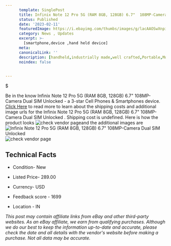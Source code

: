 ```yaml
---
      template: SinglePost
      title: Infinix Note 12 Pro 5G (RAM 8GB, 128GB) 6.7"  108MP-Camera Dual SIM Unlocked 
      status: Published
      date: '2023-02-11'
      featuredImage: https://i.ebayimg.com/thumbs/images/g/lacAAOSwXnpizAj4/s-l225.jpg
      category: News , Updates
      excerpt: >-
        [smartphone,device ,hand held device]
      meta:
      canonicalLink: ''
      description: [handheld,industrially made,well crafted,Portable,Mobile,Compact,Convenient,Lightweight,Maneuverable,Man-portable,Miniature,Carriable,Hand-held,Light,Holdable,Transportable,Mobile device,Pocket-sized,On-the-go,Wireless,Cordless,Compact size,Convenient size, smartphone,device ,hand held device]
      noindex: false
      
        
---
```

$

Be in the know Infinix Note 12 Pro 5G (RAM 8GB, 128GB) 6.7"  108MP-Camera Dual SIM Unlocked  - a 3-star Cell Phones & Smartphones device. [Click Here](https://www.ebay.com/itm/175348021171?hash=item28d38e77b3%3Ag%3AlacAAOSwXnpizAj4&mkevt=1&mkcid=1&mkrid=711-53200-19255-0&campid=%253CePNCampaignId%253E&customid=%253CreferenceId%253E&toolid=10049) to read more to learn about the shipping costs and additional image urls for the Infinix Note 12 Pro 5G (RAM 8GB, 128GB) 6.7"  108MP-Camera Dual SIM Unlocked . Shipping cost is undefined. Here is how the product looks ![check vendor page](https://i.ebayimg.com/thumbs/images/g/lacAAOSwXnpizAj4/s-l225.jpg)and the additional images are![Infinix Note 12 Pro 5G (RAM 8GB, 128GB) 6.7"  108MP-Camera Dual SIM Unlocked ](https://i.ebayimg.com/images/g/lacAAOSwXnpizAj4/s-l960.jpg)![check vendor page](https://origin-galleryplus.ebayimg.com/ws/web/175348021171_2_0_1/225x225.jpg,https://origin-galleryplus.ebayimg.com/ws/web/175348021171_3_0_1/225x225.jpg,https://origin-galleryplus.ebayimg.com/ws/web/175348021171_4_0_1/225x225.jpg,https://origin-galleryplus.ebayimg.com/ws/web/175348021171_5_0_1/225x225.jpg,https://origin-galleryplus.ebayimg.com/ws/web/175348021171_6_0_1/225x225.jpg,https://origin-galleryplus.ebayimg.com/ws/web/175348021171_7_0_1/225x225.jpg,https://origin-galleryplus.ebayimg.com/ws/web/175348021171_8_0_1/225x225.jpg,https://origin-galleryplus.ebayimg.com/ws/web/175348021171_9_0_1/225x225.jpg,https://origin-galleryplus.ebayimg.com/ws/web/175348021171_10_0_1/225x225.jpg,https://origin-galleryplus.ebayimg.com/ws/web/175348021171_11_0_1/225x225.jpg)



 ## Technical Facts 



     
      

 - Condition- New 


      

 - Listed Price- 289.00 


      

 - Currency- USD 


      

 - Feedback score - 1699 


      

 - Location - IN 


      
      

 *_This post may contain affiliate links from eBay and other third-party websites. As an eBay affiliate, we earn from qualifying purchases. Although we do our best to keep the information up-to-date and accurate, please check the date and all details with the vendor's website before making a purchase. Not all data may be accurate._*






